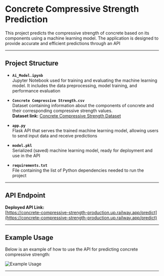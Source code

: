 # **Concrete Compressive Strength Prediction**

This project predicts the compressive strength of concrete based on its components using a machine learning model. The application is designed to provide accurate and efficient predictions through an API

---

## **Project Structure**

- **`Ai_Model.ipynb`**  
  Jupyter Notebook used for training and evaluating the machine learning model. It includes the data preprocessing, model training, and performance evaluation

- **`Concrete Compressive Strength.csv`**  
  Dataset containing information about the components of concrete and their corresponding compressive strength values.  
  **Dataset link:** [Concrete Compressive Strength Dataset](https://www.kaggle.com/datasets/niteshyadav3103/concrete-compressive-strength)

- **`app.py`**  
  Flask API that serves the trained machine learning model, allowing users to send input data and receive predictions

- **`model.pkl`**  
  Serialized (saved) machine learning model, ready for deployment and use in the API

- **`requirements.txt`**  
  File containing the list of Python dependencies needed to run the project

---

## **API Endpoint**

**Deployed API Link:**  
[https://concrete-compressive-strength-production.up.railway.app/predict](https://concrete-compressive-strength-production.up.railway.app/predict)

---

## **Example Usage**

Below is an example of how to use the API for predicting concrete compressive strength:

![Example Usage](https://github.com/user-attachments/assets/690f5472-95aa-451c-86a6-687cb5aadbe1)

---




